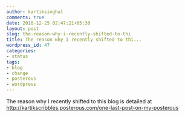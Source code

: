 ```yaml
---
author: kartiksinghal
comments: true
date: 2010-12-25 02:47:21+05:30
layout: post
slug: the-reason-why-i-recently-shifted-to-thi
title: The reason why I recently shifted to thi...
wordpress_id: 47
categories:
- status
tags:
- blog
- change
- posterous
- wordpress
---
```


The reason why I recently shifted to this blog is detailed at http://kartikscribbles.posterous.com/one-last-post-on-my-posterous
